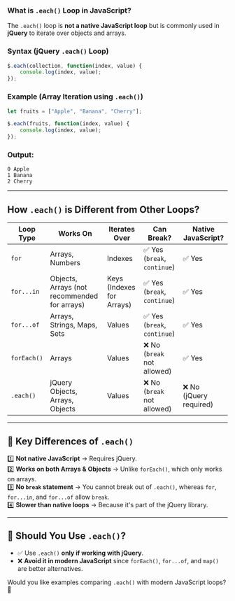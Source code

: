 ### **What is `.each()` Loop in JavaScript?**
The `.each()` loop is **not a native JavaScript loop** but is commonly used in **jQuery** to iterate over objects and arrays.

### **Syntax (jQuery `.each()` Loop)**
```javascript
$.each(collection, function(index, value) {
    console.log(index, value);
});
```

### **Example (Array Iteration using `.each()`)**
```javascript
let fruits = ["Apple", "Banana", "Cherry"];

$.each(fruits, function(index, value) {
    console.log(index, value);
});
```
### **Output:**
```
0 Apple
1 Banana
2 Cherry
```

---

## **How `.each()` is Different from Other Loops?**

| Loop Type  | Works On | Iterates Over | Can Break? | Native JavaScript? |
|------------|---------|--------------|------------|----------------|
| `for` | Arrays, Numbers | Indexes | ✅ Yes (`break`, `continue`) | ✅ Yes |
| `for...in` | Objects, Arrays (not recommended for arrays) | Keys (Indexes for Arrays) | ✅ Yes (`break`, `continue`) | ✅ Yes |
| `for...of` | Arrays, Strings, Maps, Sets | Values | ✅ Yes (`break`, `continue`) | ✅ Yes |
| `forEach()` | Arrays | Values | ❌ No (`break` not allowed) | ✅ Yes |
| `.each()` | jQuery Objects, Arrays, Objects | Values | ❌ No (`break` not allowed) | ❌ No (jQuery required) |

---

## **🚀 Key Differences of `.each()`**
1️⃣ **Not native JavaScript** → Requires jQuery.  
2️⃣ **Works on both Arrays & Objects** → Unlike `forEach()`, which only works on arrays.  
3️⃣ **No `break` statement** → You cannot break out of `.each()`, whereas `for`, `for...in`, and `for...of` allow `break`.  
4️⃣ **Slower than native loops** → Because it's part of the jQuery library.  

---

## **📌 Should You Use `.each()`?**
- ✅ Use `.each()` **only if working with jQuery**.
- ❌ **Avoid it in modern JavaScript** since `forEach()`, `for...of`, and `map()` are better alternatives.

Would you like examples comparing `.each()` with modern JavaScript loops? 🚀
